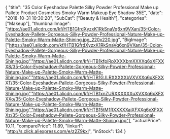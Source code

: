 {
	"title": "35 Color Eyeshadow Palette Silky Powder Professional Make up Pallete Product Cosmetics Smoky Warm Makeup Eye Shadow 35E",
	"date": "2018-10-31 10:30:20",
	"SubCat": ["Beauty & Health"],
	"categories": ["Makeup"],
	"thumbnailImage": "https://ae01.alicdn.com/kf/HTB1GfrdXyzxK1RkSnaVq6xn9VXan/35-Color-Eyeshadow-Pallete-Gorgeous-Silky-Powder-Professional-Nature-Make-up-Palette-Smoky-Warm-Matte-Shining.jpg_220x220.jpg",
	"BigImage": ["https://ae01.alicdn.com/kf/HTB1GfrdXyzxK1RkSnaVq6xn9VXan/35-Color-Eyeshadow-Pallete-Gorgeous-Silky-Powder-Professional-Nature-Make-up-Palette-Smoky-Warm-Matte-Shining.jpg","https://ae01.alicdn.com/kf/HTB1kfpiRpXXXXbmXXXXq6xXFXXX8/35-Color-Eyeshadow-Pallete-Gorgeous-Silky-Powder-Professional-Nature-Make-up-Palette-Smoky-Warm-Matte-Shining.jpg","https://ae01.alicdn.com/kf/HTB1G.ILRXXXXXbVXVXXq6xXFXXXT/35-Color-Eyeshadow-Pallete-Gorgeous-Silky-Powder-Professional-Nature-Make-up-Palette-Smoky-Warm-Matte-Shining.jpg","https://ae01.alicdn.com/kf/HTB1xnZURXXXXXXuXVXXq6xXFXXXo/35-Color-Eyeshadow-Pallete-Gorgeous-Silky-Powder-Professional-Nature-Make-up-Palette-Smoky-Warm-Matte-Shining.jpg","https://ae01.alicdn.com/kf/HTB15tM1RXXXXXaiXFXXq6xXFXXXz/35-Color-Eyeshadow-Pallete-Gorgeous-Silky-Powder-Professional-Nature-Make-up-Palette-Smoky-Warm-Matte-Shining.jpg"],
	"actualPrice": 10.11,
	"comparePrice": 11.89,
	"linkurl": "http://s.click.aliexpress.com/e/z2Z9kxI",
	"inStock": 134
}
